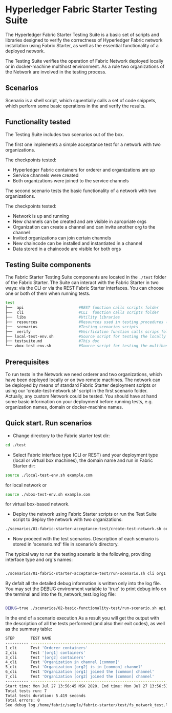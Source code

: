 # Hyperledger Fabric Starter Testing Suite

The Hyperledger Fabric Starter Testing Suite is a basic set of scripts and libraries designed to verify the correctness of Hyperledger Fabric network installation using Fabric Starter, as well as the essential functionality of a deployed network.

The Testing Suite verifies the operation of Fabric Network deployed locally or in docker-machine multihost environment. As a rule two organizations of the Network are involved in the testing process.

## Scenarios

Scenario is a shell script, which squentially calls a set of code snippets, which perform some basic operations in the and verify the results.

## Functionality tested

The Testing Suite includes two scenarios out of the box.

The first one implements a simple acceptance test for a network with two organizations.

The checkpoints tested:

* Hyperledger Fabric containers for orderer and organizations are up
* Service channels were created
* Both organizations were joined to the service channels

The second scenario tests the basic functionality of a network with two organizations.

The checkpoints tested:

* Network is up and running
* New channels can be created and are visible in apropriate orgs
* Organization can create a channel and can invite another org to the channel
* Invited organizations can join certain channels
* New chaincode can be installed and instantiated in a channel
* Data stored in a chaincode are visible for both orgs

## Testing Suite components

The Fabric Starter Testing Suite components are located in the ```./test``` folder of the Fabric Starter. The Suite can interact with the Fabric Starter in two ways: via the CLI or via the REST Fabric Starter interfaces. You can choose one or both of them when running tests.

```bash
test
├──  api                        #REST function calls scripts folder
├──  cli                        #CLI  function calls scripts folder
├──  libs                       #Utility libraries
├──  resources                  #Resources used in testing procedures (sample chaincodes etc.)
├──  scenarios                  #Testing scenarios scripts
├──  verify                     #Veirfication function calls scrips folder
├── local-test-env.sh           #Source script for testing the locally installed Network
├── testsuite.md                #This doc
└── vbox-test-env.sh            #Source script for testing the multihost Network deployment
```

## Prerequisites

To run tests in the Network we need orderer and two organizations, which have been deployed locally or on two remote machines. The network can be deployed by means of standard Fabric Starter deployment scripts or using our 'create-test-network.sh' script in the first scenario folder. Actually, any custom Network could be tested. You should have at hand some basic information on your deployment before running tests, e.g. organization names, domain or docker-machine names.

## Quick start. Run scenarios

* Change directory to the Fabric starter test dir:

```bash
cd ./test
```

* Select Fabric interface type (CLI or REST) and your deployment type (local or virtual box machines), the domain name and run in Fabric Starter dir:

```bash
source ./local-test-env.sh example.com
```

for local network or

```bash
source ./vbox-test-env.sh example.com
```

for virtual box-based network.

* Deploy the network using Fabric Starter scripts or run the Test Suite script to deploy the network with two organizations:

```bash
./scenarios/01-fabric-starter-acceptance-test/create-test-network.sh org1 org2
```

* Now proceed with the test scenarios. Description of each scenario is stored in 'scenario.md' file in scenario's directory.

The typical way to run the testing scenario is the following, providing interface type and org's names:

```bash

./scenarios/01-fabric-starter-acceptance-test/run-scenario.sh cli org1 org2

```

By defalt all the detailed debug information is written only into the log file. You may set the DEBUG environment variable to 'true' to print debug info on the terminal and into the fs_network_test.log log file:

```bash

DEBUG=true ./scenarios/02-basic-functionality-test/run-scenario.sh api org1 org2

```

In the end of a scenario execution As a result you will get the output with the description of all the tests performed (and also their exit codes), as well as the summary table:

```bash
STEP       TEST NAME                                                   RESULT     TIME ELAPSED (s)
---------- ----------------------------------------------------------- ---------- ----------
1_cli      Test 'Orderer containers'                                   OK:  (0)   0.575
2_cli      Test '[org1] containers'                                    OK:  (0)   0.695
3_cli      Test '[org2] containers'                                    OK:  (0)   0.692
4_cli      Test 'Organization in channel [common]'                     OK:  (0)   0.923
5_cli      Test 'Organization [org2] is in [common] channel'           OK:  (0)   1.154
6_cli      Test 'Organization [org1] joined the [common] channel'      OK:  (0)   0.679
7_cli      Test 'Organization [org2] joined the [common] channel'      OK:  (0)   0.701
---------- ----------------------------------------------------------- ---------- ----------
Start time: Mon Jul 27 13:56:45 MSK 2020, End time: Mon Jul 27 13:56:51 MSK 2020
Total tests run: 7
Total tests duration: 5.419 seconds
Total errors: 0
See debug log /home/fabric/sample/fabric-starter/test/fs_network_test.log
```

